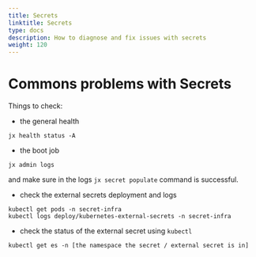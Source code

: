 ```yaml
---
title: Secrets
linktitle: Secrets
type: docs
description: How to diagnose and fix issues with secrets
weight: 120
---
```


# Commons problems with Secrets

Things to check:
- the general health
```
jx health status -A
```
- the boot job
```
jx admin logs
```
and make sure in the logs `jx secret populate` command is successful.

- check the external secrets deployment and logs

```
kubectl get pods -n secret-infra
kubectl logs deploy/kubernetes-external-secrets -n secret-infra
```
- check the status of the external secret using `kubectl`
```
kubectl get es -n [the namespace the secret / external secret is in]
```
